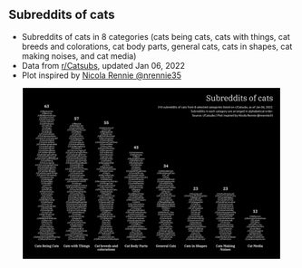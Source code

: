 ## Subreddits of cats

* Subreddits of cats in 8 categories (cats being cats, cats with things, cat breeds and colorations, cat body parts, general cats, cats in shapes, cat making noises, and cat media)
* Data from [r/Catsubs](https://www.reddit.com/r/Catsubs/wiki/index/), updated Jan 06, 2022
* Plot inspired by [Nicola Rennie @nrennie35](https://twitter.com/nrennie35/status/1523987463634624513/photo/1)

<p align="center"><img src="https://github.com/leeolney3/Tables/blob/main/2022/catsubs/p1.png" width="90%"></p>
